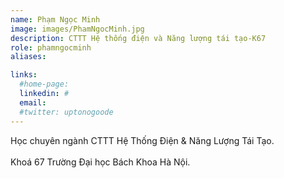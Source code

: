```yaml
---
name: Phạm Ngọc Minh
image: images/PhamNgocMinh.jpg
description: CTTT Hệ thống điện và Năng lượng tái tạo-K67
role: phamngocminh
aliases:

links:
  #home-page: 
  linkedin: #
  email: 
  #twitter: uptonogoode
---
```


Học chuyên ngành CTTT Hệ Thống Điện & Năng Lượng Tái Tạo.
<br>
<br>
Khoá 67 Trường Đại học Bách Khoa Hà Nội.
